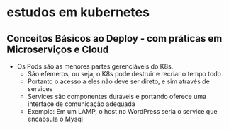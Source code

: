 # estudos em kubernetes

## Conceitos Básicos ao Deploy - com práticas em Microserviços  e Cloud

- Os Pods são as menores partes gerenciáveis do K8s.
  - São efemeros, ou seja, o K8s pode destruir e recriar o tempo todo
  - Portanto o acesso a eles não deve ser direto, e sim através de services
  - Services são componentes duráveis e portando oferece uma interface de comunicação adequada
  - Exemplo: Em um LAMP, o host no WordPress seria o service que encapsula o Mysql
